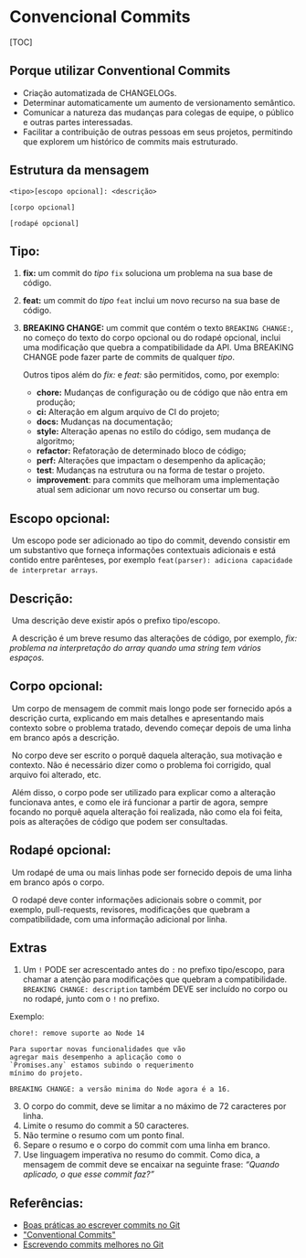 # Convencional Commits

[TOC]



##  Porque utilizar Conventional Commits

- Criação automatizada de CHANGELOGs.
- Determinar automaticamente um aumento de versionamento semântico.
- Comunicar a natureza das mudanças para colegas de equipe, o público e outras partes interessadas.
- Facilitar a contribuição de outras pessoas em seus projetos, permitindo que explorem um histórico de commits mais estruturado.



## Estrutura da mensagem

```
<tipo>[escopo opcional]: <descrição>

[corpo opcional]

[rodapé opcional]
```



## Tipo:

1. **fix:** um commit do *tipo* `fix` soluciona um problema na sua base de código.

2. **feat:** um commit do *tipo* `feat` inclui um novo recurso na sua base de código.

3. **BREAKING CHANGE:** um commit que contém o texto `BREAKING CHANGE:`, no começo do texto do corpo opcional ou do rodapé opcional, inclui uma modificação que quebra a compatibilidade da API. Uma BREAKING CHANGE pode fazer parte de commits de qualquer *tipo*. 

   

   Outros tipos além do *fix:* e *feat:* são permitidos, como, por exemplo: ⁣

   - **chore:** Mudanças de configuração ou de código que não entra em produção;
   - **ci:** Alteração em algum arquivo de CI do projeto;
   - **docs:** Mudanças na documentação;
   - **style:** Alteração apenas no estilo do código, sem mudança de algoritmo;
   - **refactor:** Refatoração de determinado bloco de código;
   - **perf:** Alterações que impactam o desempenho da aplicação;
   - **test**: Mudanças na estrutura ou na forma de testar o projeto.
   - **improvement**: para commits que melhoram uma implementação atual sem adicionar um novo recurso ou consertar um bug. 

   

## Escopo opcional:

​	Um escopo pode ser adicionado ao tipo do commit, devendo consistir em um substantivo que forneça informações contextuais adicionais e está contido entre parênteses, por exemplo `feat(parser): adiciona capacidade de interpretar arrays`.  



## Descrição:

​	Uma descrição deve existir após o prefixo tipo/escopo. 

​	A descrição é um breve resumo das alterações de código, por exemplo, *fix: problema na interpretação do array quando uma string tem vários espaços.*



## Corpo opcional: 

​	Um corpo de mensagem de commit mais longo pode ser fornecido após a descrição curta, explicando em mais detalhes e  apresentando mais contexto sobre o
problema  tratado, devendo começar depois de uma linha em branco após a descrição. 

​	No corpo deve ser escrito o porquê daquela alteração, sua motivação e contexto. Não é necessário dizer como o problema foi corrigido, qual arquivo foi alterado, etc.

​	Além disso, o corpo pode ser utilizado para explicar como a alteração funcionava antes, e como ele irá funcionar a partir de agora, sempre focando no porquê aquela alteração foi realizada, não como ela foi feita, pois as alterações de código que podem ser consultadas.


## Rodapé opcional:

​	Um rodapé de uma ou mais linhas pode ser fornecido depois de uma linha em branco após o corpo. 

​	O rodapé deve conter informações adicionais sobre o commit, por exemplo, pull-requests, revisores, modificações que quebram a compatibilidade, com uma informação adicional por linha.



## Extras

1. Um `!` PODE ser acrescentado antes do `:` no prefixo tipo/escopo, para chamar a atenção para modificações que quebram a compatibilidade. `BREAKING CHANGE: description` também DEVE ser incluído no corpo ou no rodapé, junto com o `!` no prefixo.

Exemplo:

```text
chore!: remove suporte ao Node 14

Para suportar novas funcionalidades que vão
agregar mais desempenho a aplicação como o
`Promises.any` estamos subindo o requerimento
mínimo do projeto.

BREAKING CHANGE: a versão minima do Node agora é a 16.
```

3. O corpo do commit, deve se limitar a no máximo de 72 caracteres por linha.
3. Limite o resumo do commit a 50 caracteres.
3. Não termine o resumo com um ponto final.
3. Separe o resumo e o corpo do commit com uma linha em branco.
7. Use linguagem imperativa no resumo do commit.  Como dica, a mensagem de commit deve se encaixar na seguinte frase: *“Quando aplicado, o que esse commit faz?”*



## Referências:

- [Boas práticas ao escrever commits no Git](https://instruct.com.br/publicacoes/boas-praticas-ao-escrever-commits-no-git/)
- ["Conventional Commits"](https://www.conventionalcommits.org/pt-br/v1.0.0-beta.4/)
- [Escrevendo commits melhores no Git](https://blog.lfrigodesouza.net/2020/12/09/escrevendo-commits-melhores-no-git/) 



